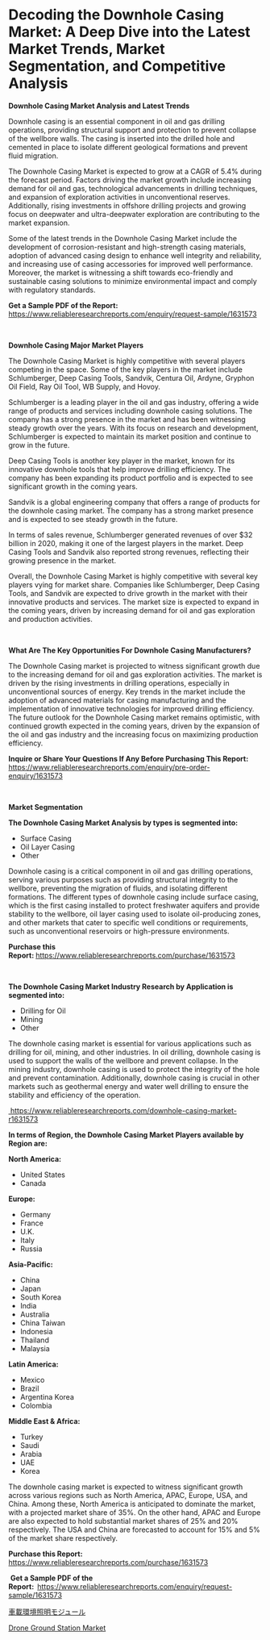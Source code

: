 <p><h1>Decoding the Downhole Casing Market: A Deep Dive into the Latest Market Trends, Market Segmentation, and Competitive Analysis</h1></p><p><strong>Downhole Casing Market Analysis and Latest Trends</strong></p>
<p><p>Downhole casing is an essential component in oil and gas drilling operations, providing structural support and protection to prevent collapse of the wellbore walls. The casing is inserted into the drilled hole and cemented in place to isolate different geological formations and prevent fluid migration.</p><p>The Downhole Casing Market is expected to grow at a CAGR of 5.4% during the forecast period. Factors driving the market growth include increasing demand for oil and gas, technological advancements in drilling techniques, and expansion of exploration activities in unconventional reserves. Additionally, rising investments in offshore drilling projects and growing focus on deepwater and ultra-deepwater exploration are contributing to the market expansion.</p><p>Some of the latest trends in the Downhole Casing Market include the development of corrosion-resistant and high-strength casing materials, adoption of advanced casing design to enhance well integrity and reliability, and increasing use of casing accessories for improved well performance. Moreover, the market is witnessing a shift towards eco-friendly and sustainable casing solutions to minimize environmental impact and comply with regulatory standards.</p></p>
<p><strong>Get a Sample PDF of the Report:&nbsp;</strong> <a href="https://www.reliableresearchreports.com/enquiry/request-sample/1631573">https://www.reliableresearchreports.com/enquiry/request-sample/1631573</a></p>
<p>&nbsp;</p>
<p><strong>Downhole Casing Major Market Players</strong></p>
<p><p>The Downhole Casing Market is highly competitive with several players competing in the space. Some of the key players in the market include Schlumberger, Deep Casing Tools, Sandvik, Centura Oil, Ardyne, Gryphon Oil Field, Ray Oil Tool, WB Supply, and Hovoy. </p><p>Schlumberger is a leading player in the oil and gas industry, offering a wide range of products and services including downhole casing solutions. The company has a strong presence in the market and has been witnessing steady growth over the years. With its focus on research and development, Schlumberger is expected to maintain its market position and continue to grow in the future.</p><p>Deep Casing Tools is another key player in the market, known for its innovative downhole tools that help improve drilling efficiency. The company has been expanding its product portfolio and is expected to see significant growth in the coming years.</p><p>Sandvik is a global engineering company that offers a range of products for the downhole casing market. The company has a strong market presence and is expected to see steady growth in the future.</p><p>In terms of sales revenue, Schlumberger generated revenues of over $32 billion in 2020, making it one of the largest players in the market. Deep Casing Tools and Sandvik also reported strong revenues, reflecting their growing presence in the market.</p><p>Overall, the Downhole Casing Market is highly competitive with several key players vying for market share. Companies like Schlumberger, Deep Casing Tools, and Sandvik are expected to drive growth in the market with their innovative products and services. The market size is expected to expand in the coming years, driven by increasing demand for oil and gas exploration and production activities.</p></p>
<p>&nbsp;</p>
<p><strong>What Are The Key Opportunities For Downhole Casing Manufacturers?</strong></p>
<p><p>The Downhole Casing market is projected to witness significant growth due to the increasing demand for oil and gas exploration activities. The market is driven by the rising investments in drilling operations, especially in unconventional sources of energy. Key trends in the market include the adoption of advanced materials for casing manufacturing and the implementation of innovative technologies for improved drilling efficiency. The future outlook for the Downhole Casing market remains optimistic, with continued growth expected in the coming years, driven by the expansion of the oil and gas industry and the increasing focus on maximizing production efficiency.</p></p>
<p><strong>Inquire or Share Your Questions If Any Before Purchasing This Report:</strong> <a href="https://www.reliableresearchreports.com/enquiry/pre-order-enquiry/1631573">https://www.reliableresearchreports.com/enquiry/pre-order-enquiry/1631573</a></p>
<p>&nbsp;</p>
<p><strong>Market Segmentation</strong></p>
<p><strong>The Downhole Casing Market Analysis by types is segmented into:</strong></p>
<p><ul><li>Surface Casing</li><li>Oil Layer Casing</li><li>Other</li></ul></p>
<p><p>Downhole casing is a critical component in oil and gas drilling operations, serving various purposes such as providing structural integrity to the wellbore, preventing the migration of fluids, and isolating different formations. The different types of downhole casing include surface casing, which is the first casing installed to protect freshwater aquifers and provide stability to the wellbore, oil layer casing used to isolate oil-producing zones, and other markets that cater to specific well conditions or requirements, such as unconventional reservoirs or high-pressure environments.</p></p>
<p><strong>Purchase this Report:&nbsp;</strong><a href="https://www.reliableresearchreports.com/purchase/1631573">https://www.reliableresearchreports.com/purchase/1631573</a></p>
<p>&nbsp;</p>
<p><strong>The Downhole Casing Market Industry Research by Application is segmented into:</strong></p>
<p><ul><li>Drilling for Oil</li><li>Mining</li><li>Other</li></ul></p>
<p><p>The downhole casing market is essential for various applications such as drilling for oil, mining, and other industries. In oil drilling, downhole casing is used to support the walls of the wellbore and prevent collapse. In the mining industry, downhole casing is used to protect the integrity of the hole and prevent contamination. Additionally, downhole casing is crucial in other markets such as geothermal energy and water well drilling to ensure the stability and efficiency of the operation.</p></p>
<p><a href="https://www.reliableresearchreports.com/downhole-casing-market-r1631573">&nbsp;https://www.reliableresearchreports.com/downhole-casing-market-r1631573</a></p>
<p><strong>In terms of Region, the Downhole Casing Market Players available by Region are:</strong></p>
<p>
    <p> <strong> North America: </strong>
        <ul>
            <li>United States</li>
            <li>Canada</li>
        </ul>
        </p> 
    <p> <strong> Europe: </strong>
        <ul>
            <li>Germany</li>
            <li>France</li>
            <li>U.K.</li>
            <li>Italy</li>
            <li>Russia</li>
        </ul>
        </p> 
    <p> <strong> Asia-Pacific: </strong>
        <ul>
            <li>China</li>
            <li>Japan</li>
            <li>South Korea</li>
            <li>India</li>
            <li>Australia</li>
            <li>China Taiwan</li>
            <li>Indonesia</li>
            <li>Thailand</li>
            <li>Malaysia</li>
        </ul>
        </p> 
    <p> <strong> Latin America: </strong>
        <ul>
            <li>Mexico</li>
            <li>Brazil</li>
            <li>Argentina Korea</li>
            <li>Colombia</li>
        </ul>
        </p> 
    <p> <strong> Middle East & Africa: </strong>
        <ul>
            <li>Turkey</li>
            <li>Saudi</li>
            <li>Arabia</li>
            <li>UAE</li>
            <li>Korea</li>
        </ul>
    </p>
    </p>
<p><p>The downhole casing market is expected to witness significant growth across various regions such as North America, APAC, Europe, USA, and China. Among these, North America is anticipated to dominate the market, with a projected market share of 35%. On the other hand, APAC and Europe are also expected to hold substantial market shares of 25% and 20% respectively. The USA and China are forecasted to account for 15% and 5% of the market share respectively.</p></p>
<p><strong>Purchase this Report: </strong><a href="https://www.reliableresearchreports.com/purchase/1631573">https://www.reliableresearchreports.com/purchase/1631573</a></p>
<p>&nbsp;<strong>Get a Sample PDF of the Report:&nbsp;&nbsp;</strong><a href="https://www.reliableresearchreports.com/enquiry/request-sample/1631573">https://www.reliableresearchreports.com/enquiry/request-sample/1631573</a></p>
<p><strong></strong></p>
<p><p><a href="https://github.com/DwightHuels1/Market-Research-Report-List-1/blob/main/9966804159008.md">車載環境照明モジュール</a></p><p><a href="https://github.com/rionkhanvai01/Market-Research-Report-List-1/blob/main/drone-ground-station-market.md">Drone Ground Station Market</a></p></p>